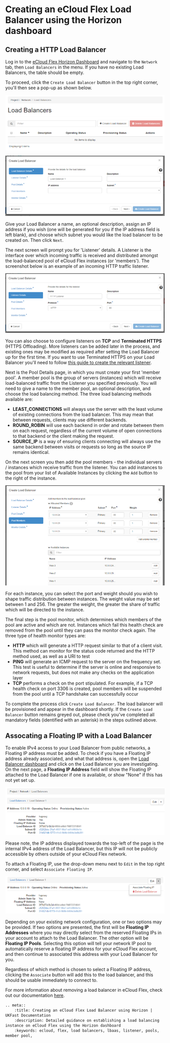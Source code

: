 # Creating an eCloud Flex Load Balancer using the Horizon dashboard

## Creating a HTTP Load Balancer

Log in to the [eCloud Flex Horizon Dashboard](https://api.openstack.ecloud.co.uk/project/ngloadbalancersv2/) and navigate to the `Network` tab, then `Load Balancers` in the menu. If you have no existing Load Balancers, the table should be empty.

To proceed, click the `Create Load Balancer` button in the top right corner, you'll then see a pop-up as shown below.

![createlb](../../files/createlb.png)

![lbwizard](../../files/lbwizard.png)

Give your Load Balancer a name, an optional description, assign an IP address if you wish (one will be generated for you if the IP address field is left blank), and choose which subnet you would like the load balancer to be created on. Then click `Next`.

The next screen will prompt you for 'Listener' details. A Listener is the interface over which incoming traffic is received and distributed amongst the load-balanced pool of eCloud Flex instances (or 'members'). The screenshot below is an example of an incoming HTTP traffic listener.

![lblistenerwizard](../../files/lblistenerwizard.png)

You can also choose to configure listeners on **TCP** and **Terminated HTTPS** (HTTPS Offloading). More listeners can be added later in the process, and existing ones may be modified as required after setting the Load Balancer up for the first time.  If you want to use Terminated HTTPS on your Load Balancer you'll need to follow [this guide to create the relevant listener](https://docs.ukfast.co.uk/cloud/flex/resources/lbaas/config_https_termination_cli.html).

Next is the Pool Details page, in which you must create your first 'member pool'. A member pool is the group of servers (instances) which will receive load-balanced traffic from the Listener you specified previously. You will need to give a name to the member pool, an optional description, and choose the load balancing method. The three load balancing methods available are:

- **LEAST_CONNECTIONS** will always use the server with the least volume of existing connections from the load balancer. This may mean that between requests, clients may use different backends.
- **ROUND_ROBIN** will use each backend in order and rotate between them on each request, regardless of the current volume of open connections to that backend or the client making the request.
- **SOURCE_IP** is a way of ensuring clients connecting will always use the same backend between visits or requests so long as the source IP remains identical.

On the next screen you then add the pool members - the individual servers / instances which receive traffic from the listener. You can add instances to the pool from your list of Available Instances by clicking the `Add` button to the right of the instance.

![lbmemberpoolwizard](../../files/lbmemberpoolwizard.png)

For each instance, you can select the port and weight should you wish to shape traffic distribution between instances. The weight value may be set between 1 and 256. The greater the weight, the greater the share of traffic which will be directed to the instance.

The final step is the pool monitor, which determines which members of the pool are active and which are not. Instances which fail this health check are removed from the pool until they can pass the monitor check again. The three type of health monitor types are:

- **HTTP** which will generate a HTTP request similar to that of a client visit. This method can monitor for the status code returned and the HTTP method used, as well as a URI to test
- **PING** will generate an ICMP request to the server on the frequency set. This test is useful to determine if the server is online and responsive to network requests, but does not make any checks on the application layer
- **TCP** performs a check on the port stipulated. For example, if a TCP health check on port 3306 is created, pool members will be suspended from the pool until a TCP handshake can successfully occur

To complete the process click `Create Load Balancer`.  The load balancer will be provisioned and appear in the dashboard shortly. If the `Create Load Balancer` button remains greyed out, please check you've completed all mandatory fields (identified with an asterisk) in the steps outlined above.

## Assocating a Floating IP with a Load Balancer

To enable IPv4 access to your Load Balancer from public networks, a Floating IP address must be added. To check if you have a Floating IP address already associated, and what that address is, open the [Load Balancer dashboard](https://api.openstack.ecloud.co.uk/project/ngloadbalancersv2/) and click on the Load Balancer you are investigating. On the next page, a **Floating IP Address** field will show the Floating IP attached to the Load Balancer if one is available, or show "None" if this has not yet set up.

![lbfip](../../files/lbfip.png)

Please note, the IP address displayed towards the top-left of the page is the internal IPv4 address of the Load Balancer, but this IP will not be publicly accessible by others outside of your eCloud Flex network.

To attach a Floating IP, use the drop-down menu next to `Edit` in the top right corner, and select `Associate Floating IP`.

![lbfipassociate](../../files/lbfipassociate.png)

Depending on your existing network configuration, one or two options may be provided. If two options are presented, the first will be **Floating IP Addresses** where you may directly select from the reserved Floating IPs in your account to attach to the Load Balancer. The other option will be **Floating IP Pools**. Selecting this option will tell your network IP pool to automatically reserve a floating IP address for your eCloud Flex account, and then continue to associated this address with your Load Balancer for you.

Regardless of which method is chosen to select a Floating IP address, clicking the `Associate` button will add this to the load balancer, and this should be usable immediately to connect to.

For more information about removing a load balancer in eCloud Flex, check out our documentation [here](https://docs.ukfast.co.uk/cloud/flex/resources/lbaas/deleting_lb_horizon.html).

```eval_rst
.. meta::
    :title: Creating an eCloud Flex Load Balancer using Horizon | UKFast Documentation
    :description: Detailed guidance on establishing a load balancing instance on eCloud Flex using the Horizon dashboard
    :keywords: ecloud, flex, load balancers, lbaas, listener, pools, member pool,
```
